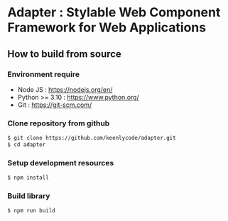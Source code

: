 # Adapter : Stylable Web Component Framework for Web Applications

## How to build from source

### Environment require
- Node JS : https://nodejs.org/en/
- Python >= 3.10 : https://www.python.org/
- Git : https://git-scm.com/

### Clone repository from github
```bash
$ git clone https://github.com/keenlycode/adapter.git
$ cd adapter
```

### Setup development resources
```bash
$ npm install
```

### Build library
```bash
$ npm run build
```